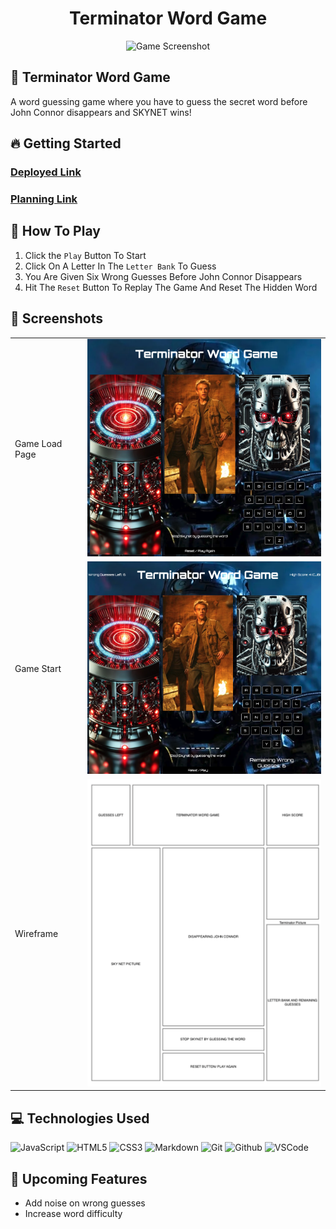<h1 align="center">Terminator Word Game </h1>
<div align="center">
  <img src="https://images.pexels.com/photos/29579040/pexels-photo-29579040/free-photo-of-colorful-alphabet-tiles-in-a-bowl.jpeg?auto=compress&cs=tinysrgb&w=1260&h=750&dpr=1" alt="Game Screenshot" width="500"/>
</div>

## :pencil: Terminator Word Game
A word guessing game where you have to guess the secret word before John Connor disappears and SKYNET wins!

## :fire: Getting Started
### [Deployed Link](https://cburr0921.github.io/Terminator-Word-Game/)

### [Planning Link](https://github.com/Cburr0921/Terminator-Word-Game/tree/main/planning)


## :game_die: How To Play
1. Click the `Play` Button To Start
2. Click On A Letter In The `Letter Bank` To Guess
3. You Are Given Six Wrong Guesses Before John Connor Disappears
4. Hit The `Reset` Button To Replay The Game And Reset The Hidden Word 



## :camera_flash: Screenshots
<table>
  <tr>
    <td>Game Load Page</td>
    <td><img src="/assets/TerminatorWordGameScreenshot.png" alt="Game Screenshot" width="500"/></td>
  </tr>
  <tr>
    <td>Game Start</td>
    <td><img src="/assets/TerminatorWordGameScreenshot2.png" alt="Game Screenshot" width="500"/></td>
  </tr>
  <tr>
    <td>Wireframe</td>
    <td><img src="/assets/Wireframe.png" alt="Wireframe" width="500"/></td>
  </tr>
</table>


 ## :computer: Technologies Used
![JavaScript](https://img.shields.io/badge/-JavaScript-05122A?style=flat&logo=javascript)
![HTML5](https://img.shields.io/badge/-HTML5-05122A?style=flat&logo=html5)
![CSS3](https://img.shields.io/badge/-CSS-05122A?style=flat&logo=css3)
![Markdown](https://img.shields.io/badge/-Markdown-05122A?style=flat&logo=markdown)
![Git](https://img.shields.io/badge/-Git-05122A?style=flat&logo=git)
![Github](https://img.shields.io/badge/-GitHub-05122A?style=flat&logo=github)
![VSCode](https://img.shields.io/badge/-VS_Code-05122A?style=flat&logo=visualstudio)

## :satellite: Upcoming Features
- Add noise on wrong guesses
- Increase word difficulty 
 


